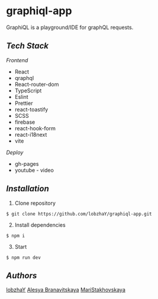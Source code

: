 # graphiql-app
GraphiQL is a playground/IDE for graphQL requests.

***Tech Stack***
----------------------------

_Frontend_
- React
- qraphql
- React-router-dom
- TypeScript
- Eslint
- Prettier
- react-toastify
- SCSS
- firebase
- react-hook-form
- react-i18next
- vite

_Deploy_
- gh-pages 
- youtube - video

***Installation***
--------------------------
1. Clone repository
```
$ git clone https://github.com/lobzhaY/graphiql-app.git
```
2. Install dependencies
```
$ npm i
```
3. Start
```
$ npm run dev
```

***Authors***
-------------------------
[lobzhaY](https://github.com/lobzhaY) 
[Alesya Branavitskaya](https://github.com/Alese4ka)
[MariStakhovskaya](https://github.com/MariStakhovskaya) 
